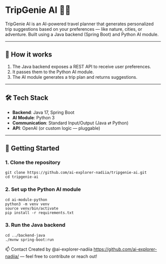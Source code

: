 # TripGenie AI 🧳✨

TripGenie AI is an AI-powered travel planner that generates personalized trip suggestions based on your preferences — like nature, cities, or adventure. Built using a Java backend (Spring Boot) and Python AI module.

---

## 🧠 How it works

1. The Java backend exposes a REST API to receive user preferences.
2. It passes them to the Python AI module.
3. The AI module generates a trip plan and returns suggestions.

---

## 🛠 Tech Stack

- **Backend**: Java 17, Spring Boot
- **AI Module**: Python 3
- **Communication**: Standard Input/Output (Java ⇄ Python)
- **API**: OpenAI (or custom logic — pluggable)

---

## 🚀 Getting Started

### 1. Clone the repository

```
git clone https://github.com/ai-explorer-nadiia/tripgenie-ai.git
cd tripgenie-ai
```

### 2. Set up the Python AI module

```
cd ai-module-python
python3 -m venv venv
source venv/bin/activate
pip install -r requirements.txt
```

### 3. Run the Java backend

```
cd ../backend-java
./mvnw spring-boot:run
```

📫 Contact
Created by @ai-explorer-nadiia https://github.com/ai-explorer-nadiia/ — feel free to contribute or reach out!
